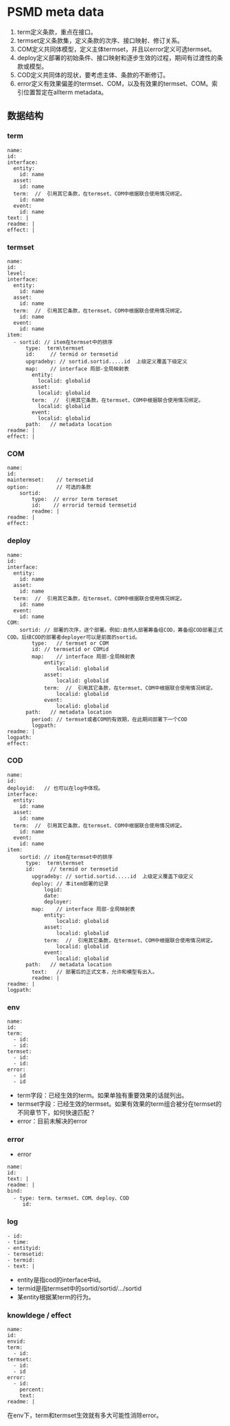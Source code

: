 # PSMD meta data

1. term定义条款，重点在接口。
1. termset定义条款集，定义条款的次序、接口映射、修订关系。
1. COM定义共同体模型，定义主体termset，并且以error定义可选termset。
1. deploy定义部署的初始条件、接口映射和逐步生效的过程，期间有过渡性的条款或模型。
1. COD定义共同体的现状，要考虑主体、条款的不断修订。
1. error定义有效果偏差的termset、COM，以及有效果的termset、COM。索引位置暂定在allterm metadata。

## 数据结构

###  term
~~~
name:
id:
interface:
  entity:
    id: name
  asset:
    id: name
  term:  //  引用其它条款，在termset、COM中根据联合使用情况绑定。
    id: name
  event:
    id: name
text: |
readme: |
effect: |
~~~

### termset

~~~
name:
id:
level:
interface:
  entity:
    id: name
  asset:
    id: name
  term:  //  引用其它条款，在termset、COM中根据联合使用情况绑定。
    id: name
  event:
    id: name
item:
  - sortid: // item在termset中的排序
      type:  term\termset
      id:     // termid or termsetid
      upgradeby: // sortid.sortid.....id  上级定义覆盖下级定义
      map:    // interface 局部-全局映射表
        entity:
          localid: globalid
        asset:
          localid: globalid
        term:  //  引用其它条款，在termset、COM中根据联合使用情况绑定。
          localid: globalid
        event:
          localid: globalid
      path:   // metadata location
readme: |
effect: |
~~~

###  COM

~~~
name:
id:
maintermset:    // termsetid 
option:         // 可选的条款
    sortid:     
        type:  // error term termset
        id:    // errorid termid termsetid
        readme: |
readme: |
effect:
~~~

###  deploy

~~~
name:
id:
interface:
  entity:
    id: name
  asset:
    id: name
  term:  //  引用其它条款，在termset、COM中根据联合使用情况绑定。
    id: name
  event:
    id: name
COM:
    sortid: // 部署的次序，逐个部署。例如:自然人部署筹备组COD，筹备组COD部署正式COD。后续COD的部署者deployer可以是前面的sortid。
        type:   // termset or COM
        id: // termsetid or COMid
        map:    // interface 局部-全局映射表
            entity:
                localid: globalid
            asset:
                localid: globalid
            term:  //  引用其它条款，在termset、COM中根据联合使用情况绑定。
                localid: globalid
            event:
                localid: globalid
      path:   // metadata location
        period: // termset或者COM的有效期，在此期间部署下一个COD
        logpath:
readme: |
logpath:
effect:

~~~

### COD

~~~
name:
id:
deployid:   // 也可以在log中体现。
interface:
  entity:
    id: name
  asset:
    id: name
  term:  //  引用其它条款，在termset、COM中根据联合使用情况绑定。
    id: name
  event:
    id: name
item:
    sortid: // item在termset中的排序
      type:  term\termset
      id:     // termid or termsetid
        upgradeby: // sortid.sortid.....id  上级定义覆盖下级定义
        deploy: // 本item部署的记录
            logid:
            date:
            deployer:
        map:    // interface 局部-全局映射表
            entity:
                localid: globalid
            asset:
                localid: globalid
            term:  //  引用其它条款，在termset、COM中根据联合使用情况绑定。
                localid: globalid
            event:
                localid: globalid
      path:   // metadata location
        text:   // 部署后的正式文本，允许和模型有出入。
        readme: |
readme: |
logpath: 
~~~


### env

~~~
name:
id:
term:
  - id:
  - id:
termset:
  - id:
  - id:
error:
  - id
  - id
~~~
- term字段：已经生效的term。如果单独有重要效果的话就列出。
- termset字段：已经生效的termset。如果有效果的term组合被分在termset的不同章节下，如何快速匹配？
- error：目前未解决的error

### error

- error
~~~
name:
id:
text: |
readme: |
bind:
  - type: term、termset、COM、deploy、COD
     id:
~~~

### log
~~~
- id:
- time:
- entityid:
- termsetid:
- termid:
- text: |
~~~
- entity是指cod的interface中id。
- termid是指termset中的sortid/sortid/.../sortid
- 某entity根据某term的行为。

### knowldege / effect

~~~
name:
id:
envid:
term:
  - id:
termset:
  - id:
  - id
error:
  - id:
    percent:
    text:
readme: |
~~~
在env下，term和termset生效就有多大可能性消除error。